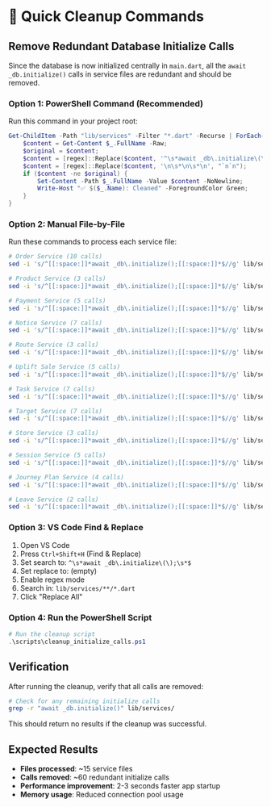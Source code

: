 # 🧹 Quick Cleanup Commands

## Remove Redundant Database Initialize Calls

Since the database is now initialized centrally in `main.dart`, all the `await _db.initialize()` calls in service files are redundant and should be removed.

### Option 1: PowerShell Command (Recommended)

Run this command in your project root:

```powershell
Get-ChildItem -Path "lib/services" -Filter "*.dart" -Recurse | ForEach-Object { 
    $content = Get-Content $_.FullName -Raw; 
    $original = $content; 
    $content = [regex]::Replace($content, '^\s*await _db\.initialize\(\);\s*$', '', [System.Text.RegularExpressions.RegexOptions]::Multiline); 
    $content = [regex]::Replace($content, '\n\s*\n\s*\n', "`n`n"); 
    if ($content -ne $original) { 
        Set-Content -Path $_.FullName -Value $content -NoNewline; 
        Write-Host "✅ $($_.Name): Cleaned" -ForegroundColor Green; 
    } 
}
```

### Option 2: Manual File-by-File

Run these commands to process each service file:

```bash
# Order Service (10 calls)
sed -i 's/^[[:space:]]*await _db\.initialize();[[:space:]]*$//g' lib/services/core/order_service.dart

# Product Service (3 calls)
sed -i 's/^[[:space:]]*await _db\.initialize();[[:space:]]*$//g' lib/services/core/product_service.dart

# Payment Service (5 calls)
sed -i 's/^[[:space:]]*await _db\.initialize();[[:space:]]*$//g' lib/services/core/payment_service.dart

# Notice Service (7 calls)
sed -i 's/^[[:space:]]*await _db\.initialize();[[:space:]]*$//g' lib/services/core/notice_service.dart

# Route Service (3 calls)
sed -i 's/^[[:space:]]*await _db\.initialize();[[:space:]]*$//g' lib/services/core/route_service.dart

# Uplift Sale Service (5 calls)
sed -i 's/^[[:space:]]*await _db\.initialize();[[:space:]]*$//g' lib/services/core/uplift_sale_service.dart

# Task Service (7 calls)
sed -i 's/^[[:space:]]*await _db\.initialize();[[:space:]]*$//g' lib/services/core/task_service.dart

# Target Service (7 calls)
sed -i 's/^[[:space:]]*await _db\.initialize();[[:space:]]*$//g' lib/services/core/target_service.dart

# Store Service (3 calls)
sed -i 's/^[[:space:]]*await _db\.initialize();[[:space:]]*$//g' lib/services/core/store_service.dart

# Session Service (5 calls)
sed -i 's/^[[:space:]]*await _db\.initialize();[[:space:]]*$//g' lib/services/core/session_service.dart

# Journey Plan Service (4 calls)
sed -i 's/^[[:space:]]*await _db\.initialize();[[:space:]]*$//g' lib/services/core/journey_plan_service.dart

# Leave Service (2 calls)
sed -i 's/^[[:space:]]*await _db\.initialize();[[:space:]]*$//g' lib/services/core/leave_service.dart
```

### Option 3: VS Code Find & Replace

1. Open VS Code
2. Press `Ctrl+Shift+H` (Find & Replace)
3. Set search to: `^\s*await _db\.initialize\(\);\s*$`
4. Set replace to: (empty)
5. Enable regex mode
6. Search in: `lib/services/**/*.dart`
7. Click "Replace All"

### Option 4: Run the PowerShell Script

```powershell
# Run the cleanup script
.\scripts\cleanup_initialize_calls.ps1
```

## Verification

After running the cleanup, verify that all calls are removed:

```bash
# Check for any remaining initialize calls
grep -r "await _db.initialize()" lib/services/
```

This should return no results if the cleanup was successful.

## Expected Results

- **Files processed**: ~15 service files
- **Calls removed**: ~60 redundant initialize calls
- **Performance improvement**: 2-3 seconds faster app startup
- **Memory usage**: Reduced connection pool usage 